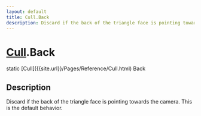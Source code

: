 ```yaml
---
layout: default
title: Cull.Back
description: Discard if the back of the triangle face is pointing towards the camera. This is the default behavior.
---
```

# [Cull]({{site.url}}/Pages/Reference/Cull.html).Back

<div class='signature' markdown='1'>
static [Cull]({{site.url}}/Pages/Reference/Cull.html) Back
</div>

## Description
Discard if the back of the triangle face is pointing
towards the camera. This is the default behavior.

